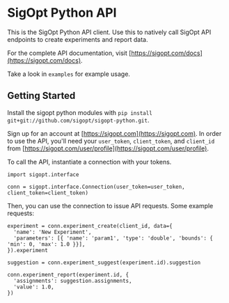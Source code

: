 # SigOpt Python API

This is the SigOpt Python API client.
Use this to natively call SigOpt API endpoints to create experiments and report data.

For the complete API documentation, visit [https://sigopt.com/docs](https://sigopt.com/docs).

Take a look in `examples` for example usage.

## Getting Started

Install the sigopt python modules with `pip install git+git://github.com/sigopt/sigopt-python.git`.

Sign up for an account at [https://sigopt.com](https://sigopt.com).
In order to use the API, you'll need your `user_token`, `client_token`, and `client_id` from [https://sigopt.com/user/profile](https://sigopt.com/user/profile).

To call the API, instantiate a connection with your tokens.

    import sigopt.interface

    conn = sigopt.interface.Connection(user_token=user_token, client_token=client_token)

Then, you can use the connection to issue API requests. Some example requests:

    experiment = conn.experiment_create(client_id, data={
      'name': 'New Experiment',
      'parameters': [{ 'name': 'param1', 'type': 'double', 'bounds': { 'min': 0, 'max': 1.0 }}],
    }).experiment

    suggestion = conn.experiment_suggest(experiment.id).suggestion

    conn.experiment_report(experiment.id, {
      'assignments': suggestion.assignments,
      'value': 1.0,
    })
